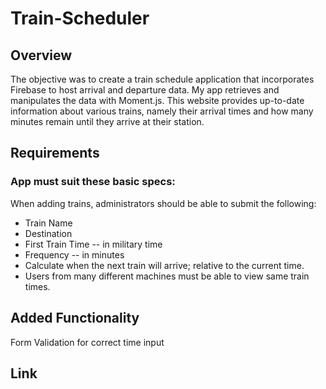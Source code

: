 # Train-Scheduler

## Overview

The objective was to create a train schedule application that incorporates Firebase to host arrival and departure data. My app retrieves and manipulates the data with Moment.js. This website provides up-to-date information about various trains, namely their arrival times and how many minutes remain until they arrive at their station.

## Requirements

### App must suit these basic specs:
When adding trains, administrators should be able to submit the following:
* Train Name
* Destination
* First Train Time -- in military time
* Frequency -- in minutes
* Calculate when the next train will arrive; relative to the current time.
* Users from many different machines must be able to view same train times.

## Added Functionality
Form Validation for correct time input

## Link
